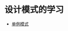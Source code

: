 设计模式的学习
============
* [单例模式](https://github.com/Joki-memeda/DesighModel-Notes/blob/master/%E5%8D%95%E4%BE%8B%E6%A8%A1%E5%BC%8F.md)
